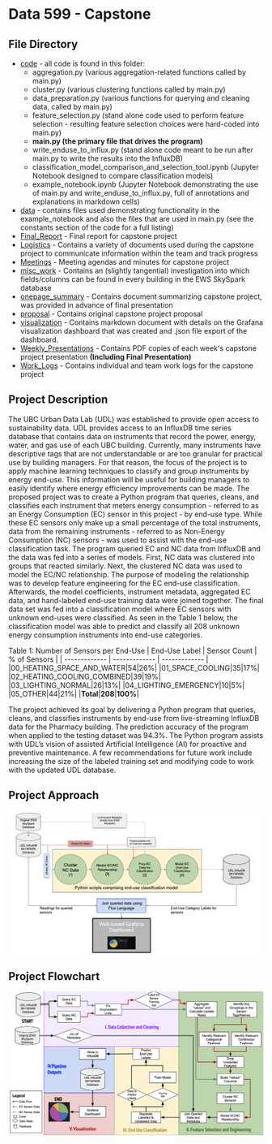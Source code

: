 # Data 599 - Capstone


## File Directory
- [code](code/) - all code is found in this folder:
  - aggregation.py (various aggregation-related functions called by main.py)
  - cluster.py (various clustering functions called by main.py)
  - data_preparation.py (various functions for querying and cleaning data, called by main.py)
  - feature_selection.py (stand alone code used to perform feature selection - resulting feature selection choices were hard-coded into main.py)
  - **main.py (the primary file that drives the program)**
  - write_enduse_to_influx.py (stand alone code meant to be run after main.py to write the results into the InfluxDB)
  - classification_model_comparison_and_selection_tool.ipynb (Jupyter Notebook designed to compare classification models)
  - example_notebook.ipynb (Jupyter Notebook demonstrating the use of main.py and write_enduse_to_influx.py, full of annotations and explanations in markdown cells)
- [data](data/) -  contains files used demonstrating functionality in the example_notebook and also the files that are used in main.py (see the constants section of the code for a full listing)
- [Final_Report](Final_Report/) - Final report for capstone project
- [Logistics](Logistics/) - Contains a variety of documents used during the capstone project to communicate information within the team and track progress
- [Meetings](Meetings/) - Meeting agendas and minutes for capstone project
- [misc_work](misc_work/) - Contains an (slightly tangential) investigation into which fields/columns can be found in every building in the EWS SkySpark database
- [onepage_summary](onepage_summary/) - Contains document summarizing capstone project, was provided in advance of final presentation
- [proposal](proposal/) - Contains original capstone project proposal
- [visualization](visualization/) - Contains markdown document with details on the Grafana visualization dashboard that was created and .json file export of the dashboard.   
- [Weekly_Presentations](Weekly_Presentations/) - Contains PDF copies of each week's capstone project presentation **(Including Final Presentation)**
- [Work_Logs](Work_Logs/) - Contains individual and team work logs for the capstone project


## Project Description
The UBC Urban Data Lab (UDL) was established to provide open access to sustainability data. UDL provides access to an InfluxDB time series database that contains data on instruments that record the power, energy, water, and gas use of each UBC building. Currently, many instruments have descriptive tags that are not understandable or are too granular for practical use by building managers. For that reason, the focus of the project is to apply machine learning techniques to classify and group instruments by energy end-use. This information will be useful for building managers to easily identify where energy efficiency improvements can be made.
The proposed project was to create a Python program that queries, cleans, and classifies each instrument that meters energy consumption - referred to as an Energy Consumption (EC) sensor in this project - by end-use type. While these EC sensors only make up a small percentage of the total instruments, data from the remaining instruments - referred to as Non-Energy Consumption (NC) sensors - was used to assist with the end-use classification task. The program queried EC and NC data from InfluxDB and the data was fed into a series of models. First, NC data was clustered into groups that reacted similarly. Next, the clustered NC data was used to model the EC/NC relationship. The purpose of modeling the relationship was to develop feature engineering for the EC end-use classification. Afterwards, the model coefficients, instrument metadata, aggregated EC data, and hand-labeled end-use training data were joined together. The final data set was fed into a classification model where EC sensors with unknown end-uses were classified. 
As seen in the Table 1 below, the classification model was able to predict and classify all 208 unknown energy consumption instruments into end-use categories.

Table 1: Number of Sensors per End-Use
| End-Use Label | Sensor Count | % of Sensors  | 
| ------------- | ------------- | ------------- |
|00_HEATING_SPACE_AND_WATER|54|26%|
|01_SPACE_COOLING|35|17%|
|02_HEATING_COOLING_COMBINED|39|19%|
|03_LIGHTING_NORMAL|26|13%|
|04_LIGHTING_EMERGENCY|10|5%|
|05_OTHER|44|21%|
|**Total**|**208**|**100%**|


The project achieved its goal by delivering a Python program that queries, cleans, and classifies instruments by end-use from live-streaming InfluxDB data for the Pharmacy building. The prediction accuracy of the program when applied to the testing dataset was 94.3%. The Python program assists with UDL’s vision of assisted Artificial Intelligence (AI) for proactive and preventive maintenance. A few recommendations for future work include increasing the size of the labeled training set and modifying code to work with the updated UDL database. 

## Project Approach
![](Logistics/Diagrams/Project_Approach.png)

## Project Flowchart
![](Logistics/Diagrams/Project_Flowchart.png)
